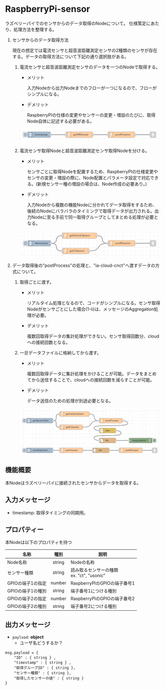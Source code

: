 # RaspberryPi-sensor
ラズベリーパイでのセンサからのデータ取得のNodeについて。
仕様策定にあたり、処理方法を整理する。

1. センサからのデータ取得方法

   現在の想定では電流センサと超音波距離測定センサの2種類のセンサが存在する。データの取得方法について下記の通り選択肢がある。

   1. 電流センサと超音波距離測定センサのデータを一つのNodeで取得する。

      * メリット

        入力Nodeから出力Nodeまでのフローが一つになるので、フローがシンプルになる。

      * デメリット

        RaspberryPIの仕様の変更やセンサーの変更・増設のたびに、取得Node自体に記述する必要がある。

      ![getAllSensor](getAllSensor.PNG)

      

   2. 電流センサ取得Nodeと超音波距離測定センサ取得Nodeを分ける。

      * メリット

        センサごとに取得Nodeを配置するため、RaspberryPIの仕様変更やセンサの変更・増設の際に、Node配置とパラメータ設定で対応できる。(新規センサー種の増設の場合は、Node作成の必要あり。)

      * デメリット

        入力Nodeから複数の機能Nodeに分かれてデータ取得をするため、後続のNodeにバラバラのタイミングで取得データが出力される。出力Nodeに至る手前で同一取得グループとしてまとめる処理が必要となる。

      ![getOneSensor](getOneSensor.PNG)

      

2. データ取得後の"postProcess"の処理と、"ia-cloud-cnct"へ渡すデータの方式について。

   1. 取得ごとに渡す。

      * メリット

        リアルタイム処理となるので、コードがシンプルになる。センサ取得Nodeがセンサごとにした場合(1-ii)は、メッセージのAggregation処理が必要。

      * デメリット

        複数回取得データの集計処理ができない。センサ取得回数分、cloudへの接続回数となる。

   2. 一旦データファイルに格納してから渡す。

      * メリット

        複数回取得データに集計処理をかけることが可能。データをまとめてから送信することで、cloudへの接続回数を減らすことが可能。

      * デメリット

        データ送信のための処理が別途必要となる。

      ![makeDataFile](makeDataFile.PNG)

      

## 機能概要

本Nodeはラズベリーパイに接続されたセンサからデータを取得する。



## 入力メッセージ

* timestamp:  取得タイミングの同期用。



## プロパティー

本Nodeは以下のプロパティを持つ

| 名称              |  種別  | 説明                                           |
| ----------------- | :----: | ---------------------------------------------- |
| Node名称          | string | Nodeの名称                                     |
| センサー種類      | string | 読み取るセンサーの種類<br />ex. "ct", "usonic" |
| GPIOの端子1の指定 | number | RaspberryPIのGPIOの端子番号1                   |
| GPIOの端子1の種別 | string | 端子番号1につける種別                          |
| GPIOの端子2の指定 | number | RaspberryPIのGPIOの端子番号2                   |
| GPIOの端子2の種別 | string | 端子番号2につける種別                          |



## 出力メッセージ

* ``payload``:  **object**
  * ユーザ名どうするか？

```
msg.payload = {
	"ID" : { string } ,
	"timestamp" : { string } ,
	"取得グループID" : { string },
	"センサー種類" : { string },
	"取得したセンサーの値" : { string }
}
```

